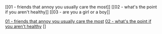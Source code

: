 [[01 - friends that annoy you usually care the most]]
[[02 - what's the point if you aren't healthy]]
[[03 - are you a girl or a boy]]

[01 - friends that annoy you usually care the most](01%20-%20friends%20that%20annoy%20you%20usually%20care%20the%20most.md)
[02 - what's the point if you aren't healthy](02%20-%20what's%20the%20point%20if%20you%20aren't%20healthy.md)
[]